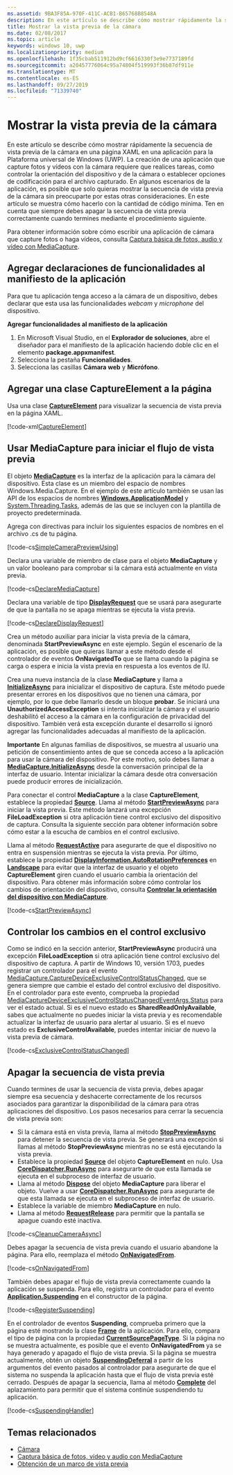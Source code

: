 ```yaml
---
ms.assetid: 9BA3F85A-970F-411C-ACB1-B65768B8548A
description: En este artículo se describe cómo mostrar rápidamente la secuencia de vista previa de la cámara en una página XAML en una aplicación para la Plataforma universal de Windows (UWP).
title: Mostrar la vista previa de la cámara
ms.date: 02/08/2017
ms.topic: article
keywords: windows 10, uwp
ms.localizationpriority: medium
ms.openlocfilehash: 1f35cbab511912bd9cf6616330f3e9e7737189fd
ms.sourcegitcommit: a20457776064c95a74804f519993f36b87df911e
ms.translationtype: MT
ms.contentlocale: es-ES
ms.lasthandoff: 09/27/2019
ms.locfileid: "71339740"
---
```

# <a name="display-the-camera-preview"></a>Mostrar la vista previa de la cámara


En este artículo se describe cómo mostrar rápidamente la secuencia de vista previa de la cámara en una página XAML en una aplicación para la Plataforma universal de Windows (UWP). La creación de una aplicación que capture fotos y vídeos con la cámara requiere que realices tareas, como controlar la orientación del dispositivo y de la cámara o establecer opciones de codificación para el archivo capturado. En algunos escenarios de la aplicación, es posible que solo quieras mostrar la secuencia de vista previa de la cámara sin preocuparte por estas otras consideraciones. En este artículo se muestra cómo hacerlo con la cantidad de código mínima. Ten en cuenta que siempre debes apagar la secuencia de vista previa correctamente cuando termines mediante el procedimiento siguiente.

Para obtener información sobre cómo escribir una aplicación de cámara que capture fotos o haga vídeos, consulta [Captura básica de fotos, audio y vídeo con MediaCapture](basic-photo-video-and-audio-capture-with-MediaCapture.md).

## <a name="add-capability-declarations-to-the-app-manifest"></a>Agregar declaraciones de funcionalidades al manifiesto de la aplicación

Para que tu aplicación tenga acceso a la cámara de un dispositivo, debes declarar que esta usa las funcionalidades *webcam* y *microphone* del dispositivo. 

**Agregar funcionalidades al manifiesto de la aplicación**

1.  En Microsoft Visual Studio, en el **Explorador de soluciones**, abre el diseñador para el manifiesto de la aplicación haciendo doble clic en el elemento **package.appxmanifest**.
2.  Selecciona la pestaña **Funcionalidades**.
3.  Selecciona las casillas **Cámara web** y **Micrófono**.

## <a name="add-a-captureelement-to-your-page"></a>Agregar una clase CaptureElement a la página

Usa una clase [**CaptureElement**](https://docs.microsoft.com/uwp/api/Windows.UI.Xaml.Controls.CaptureElement) para visualizar la secuencia de vista previa en la página XAML.

[!code-xml[CaptureElement](./code/SimpleCameraPreview_Win10/cs/MainPage.xaml#SnippetCaptureElement)]



## <a name="use-mediacapture-to-start-the-preview-stream"></a>Usar MediaCapture para iniciar el flujo de vista previa

El objeto [**MediaCapture**](https://docs.microsoft.com/uwp/api/Windows.Media.Capture.MediaCapture) es la interfaz de la aplicación para la cámara del dispositivo. Esta clase es un miembro del espacio de nombres Windows.Media.Capture. En el ejemplo de este artículo también se usan las API de los espacios de nombres [**Windows.ApplicationModel**](https://docs.microsoft.com/uwp/api/Windows.ApplicationModel) y [System.Threading.Tasks](https://docs.microsoft.com/dotnet/api/system.threading.tasks), además de las que se incluyen con la plantilla de proyecto predeterminada.

Agrega con directivas para incluir los siguientes espacios de nombres en el archivo .cs de tu página.

[!code-cs[SimpleCameraPreviewUsing](./code/SimpleCameraPreview_Win10/cs/MainPage.xaml.cs#SnippetSimpleCameraPreviewUsing)]

Declara una variable de miembro de clase para el objeto **MediaCapture** y un valor booleano para comprobar si la cámara está actualmente en vista previa. 

[!code-cs[DeclareMediaCapture](./code/SimpleCameraPreview_Win10/cs/MainPage.xaml.cs#SnippetDeclareMediaCapture)]

Declara una variable de tipo [**DisplayRequest**](https://docs.microsoft.com/uwp/api/Windows.System.Display.DisplayRequest) que se usará para asegurarte de que la pantalla no se apaga mientras se ejecuta la vista previa.

[!code-cs[DeclareDisplayRequest](./code/SimpleCameraPreview_Win10/cs/MainPage.xaml.cs#SnippetDeclareDisplayRequest)]

Crea un método auxiliar para iniciar la vista previa de la cámara, denominada **StartPreviewAsync** en este ejemplo. Según el escenario de la aplicación, es posible que quieras llamar a este método desde el controlador de eventos **OnNavigatedTo** que se llama cuando la página se carga o espera e inicia la vista previa en respuesta a los eventos de IU.

Crea una nueva instancia de la clase **MediaCapture** y llama a [**InitializeAsync**](https://docs.microsoft.com/uwp/api/windows.media.capture.mediacapture.initializeasync) para inicializar el dispositivo de captura. Este método puede presentar errores en los dispositivos que no tienen una cámara, por ejemplo, por lo que debe llamarlo desde un bloque **probar**. Se iniciará una **UnauthorizedAccessException** si intenta inicializar la cámara y el usuario deshabilitó el acceso a la cámara en la configuración de privacidad del dispositivo. También verá esta excepción durante el desarrollo si ignoró agregar las funcionalidades adecuadas al manifiesto de la aplicación.

**Importante** En algunas familias de dispositivos, se muestra al usuario una petición de consentimiento antes de que se conceda acceso a la aplicación para usar la cámara del dispositivo. Por este motivo, solo debes llamar a [**MediaCapture.InitializeAsync**](https://docs.microsoft.com/uwp/api/windows.media.capture.mediacapture.initializeasync) desde la conversación principal de la interfaz de usuario. Intentar inicializar la cámara desde otra conversación puede producir errores de inicialización.

Para conectar el control **MediaCapture** a la clase **CaptureElement**, establece la propiedad [**Source**](https://docs.microsoft.com/uwp/api/windows.ui.xaml.controls.captureelement.source). Llama al método [**StartPreviewAsync**](https://docs.microsoft.com/uwp/api/windows.media.capture.mediacapture.startpreviewasync) para iniciar la vista previa. Este método lanzará una excepción **FileLoadException** si otra aplicación tiene control exclusivo del dispositivo de captura. Consulta la siguiente sección para obtener información sobre cómo estar a la escucha de cambios en el control exclusivo.

Llama al método [**RequestActive**](https://docs.microsoft.com/uwp/api/windows.system.display.displayrequest.requestactive) para asegurarte de que el dispositivo no entra en suspensión mientras se ejecuta la vista previa. Por último, establece la propiedad [**DisplayInformation.AutoRotationPreferences**](https://docs.microsoft.com/uwp/api/windows.graphics.display.displayinformation.autorotationpreferences) en [**Landscape**](https://docs.microsoft.com/uwp/api/Windows.Graphics.Display.DisplayOrientations) para evitar que la interfaz de usuario y el objeto **CaptureElement** giren cuando el usuario cambia la orientación del dispositivo. Para obtener más información sobre cómo controlar los cambios de orientación del dispositivo, consulta [**Controlar la orientación del dispositivo con MediaCapture**](handle-device-orientation-with-mediacapture.md).  

[!code-cs[StartPreviewAsync](./code/SimpleCameraPreview_Win10/cs/MainPage.xaml.cs#SnippetStartPreviewAsync)]

## <a name="handle-changes-in-exclusive-control"></a>Controlar los cambios en el control exclusivo
Como se indicó en la sección anterior, **StartPreviewAsync** producirá una excepción **FileLoadException** si otra aplicación tiene control exclusivo del dispositivo de captura. A partir de Windows 10, versión 1703, puedes registrar un controlador para el evento [MediaCapture.CaptureDeviceExclusiveControlStatusChanged](https://docs.microsoft.com/uwp/api/Windows.Media.Capture.MediaCapture.CaptureDeviceExclusiveControlStatusChanged), que se genera siempre que cambie el estado del control exclusivo del dispositivo. En el controlador para este evento, comprueba la propiedad [MediaCaptureDeviceExclusiveControlStatusChangedEventArgs.Status](https://docs.microsoft.com/uwp/api/windows.media.capture.mediacapturedeviceexclusivecontrolstatuschangedeventargs.Status) para ver el estado actual. Si es el nuevo estado es **SharedReadOnlyAvailable**, sabes que actualmente no puedes iniciar la vista previa y es recomendable actualizar la interfaz de usuario para alertar al usuario. Si es el nuevo estado es **ExclusiveControlAvailable**, puedes intentar iniciar de nuevo la vista previa de cámara.

[!code-cs[ExclusiveControlStatusChanged](./code/SimpleCameraPreview_Win10/cs/MainPage.xaml.cs#SnippetExclusiveControlStatusChanged)]

## <a name="shut-down-the-preview-stream"></a>Apagar la secuencia de vista previa

Cuando termines de usar la secuencia de vista previa, debes apagar siempre esa secuencia y deshacerte correctamente de los recursos asociados para garantizar la disponibilidad de la cámara para otras aplicaciones del dispositivo. Los pasos necesarios para cerrar la secuencia de vista previa son:

-   Si la cámara está en vista previa, llama al método [**StopPreviewAsync**](https://docs.microsoft.com/uwp/api/windows.media.capture.mediacapture.stoppreviewasync) para detener la secuencia de vista previa. Se generará una excepción si llamas al método **StopPreviewAsync** mientras no se está ejecutando la vista previa.
-   Establece la propiedad [**Source**](https://docs.microsoft.com/uwp/api/windows.ui.xaml.controls.captureelement.source) del objeto **CaptureElement** en nulo. Usa [**CoreDispatcher.RunAsync**](https://docs.microsoft.com/uwp/api/windows.ui.core.coredispatcher.runasync) para asegurarte de que esta llamada se ejecuta en el subproceso de interfaz de usuario.
-   Llama al método [**Dispose**](https://docs.microsoft.com/uwp/api/windows.media.capture.mediacapture.dispose) del objeto **MediaCapture** para liberar el objeto. Vuelve a usar [**CoreDispatcher.RunAsync**](https://docs.microsoft.com/uwp/api/windows.ui.core.coredispatcher.runasync) para asegurarte de que esta llamada se ejecuta en el subproceso de interfaz de usuario.
-   Establece la variable de miembro **MediaCapture** en nulo.
-   Llama al método [**RequestRelease**](https://docs.microsoft.com/uwp/api/windows.system.display.displayrequest.requestrelease) para permitir que la pantalla se apague cuando esté inactiva.

[!code-cs[CleanupCameraAsync](./code/SimpleCameraPreview_Win10/cs/MainPage.xaml.cs#SnippetCleanupCameraAsync)]

Debes apagar la secuencia de vista previa cuando el usuario abandone la página. Para ello, reemplaza el método [**OnNavigatedFrom**](https://docs.microsoft.com/uwp/api/windows.ui.xaml.controls.page.onnavigatedfrom).

[!code-cs[OnNavigatedFrom](./code/SimpleCameraPreview_Win10/cs/MainPage.xaml.cs#SnippetOnNavigatedFrom)]

También debes apagar el flujo de vista previa correctamente cuando la aplicación se suspenda. Para ello, registra un controlador para el evento [**Application.Suspending**](https://docs.microsoft.com/uwp/api/windows.applicationmodel.core.coreapplication.suspending) en el constructor de la página.

[!code-cs[RegisterSuspending](./code/SimpleCameraPreview_Win10/cs/MainPage.xaml.cs#SnippetRegisterSuspending)]

En el controlador de eventos **Suspending**, comprueba primero que la página esté mostrando la clase [**Frame**](https://docs.microsoft.com/uwp/api/Windows.UI.Xaml.Controls.Frame) de la aplicación. Para ello, compara el tipo de página con la propiedad [**CurrentSourcePageType**](https://docs.microsoft.com/uwp/api/windows.ui.xaml.controls.frame.currentsourcepagetype). Si la página no se muestra actualmente, es posible que el evento **OnNavigatedFrom** ya se haya generado y apagado el flujo de vista previa. Si la página se muestra actualmente, obtén un objeto [**SuspendingDeferral**](https://docs.microsoft.com/uwp/api/Windows.ApplicationModel.SuspendingDeferral) a partir de los argumentos del evento pasados al controlador para asegurarte de que el sistema no suspenda la aplicación hasta que el flujo de vista previa esté cerrado. Después de apagar la secuencia, llama al método [**Complete**](https://docs.microsoft.com/uwp/api/windows.applicationmodel.suspendingdeferral.complete) del aplazamiento para permitir que el sistema continúe suspendiendo tu aplicación.

[!code-cs[SuspendingHandler](./code/SimpleCameraPreview_Win10/cs/MainPage.xaml.cs#SnippetSuspendingHandler)]


## <a name="related-topics"></a>Temas relacionados

* [Cámara](camera.md)
* [Captura básica de fotos, vídeo y audio con MediaCapture](basic-photo-video-and-audio-capture-with-MediaCapture.md)
* [Obtención de un marco de vista previa](get-a-preview-frame.md)
